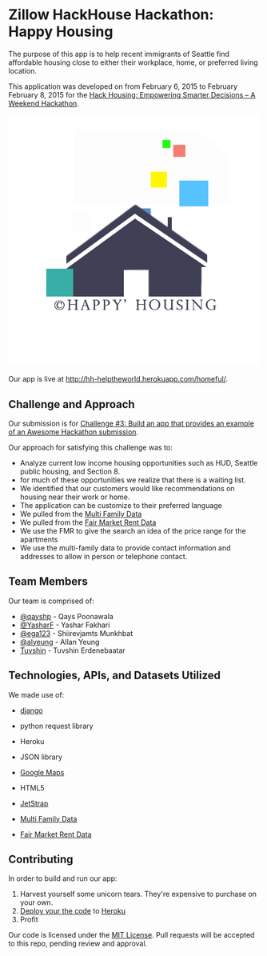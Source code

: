 # Zillow HackHouse Hackathon: Happy Housing

The purpose of this app is to help recent immigrants of Seattle find affordable housing close to either their workplace, home, or preferred living location.

This application was developed on from February 6, 2015 to February February 8, 2015 for the [Hack Housing: Empowering Smarter Decisions – A Weekend Hackathon](http://investors.zillow.com/releasedetail.cfm?ReleaseID=892685).

![Happy housing](https://github.com/happyhousing/happyhousing/blob/master/homeful/templates/homeful/Happyhousing_logo.png)

Our app is live at http://hh-helptheworld.herokuapp.com/homeful/. 

## Challenge and Approach

Our submission is for [Challenge #3: Build an app that provides an example of an Awesome Hackathon submission](http://example.com/this-also-goes-nowhere).

Our approach for satisfying this challenge was to:

- Analyze current low income housing opportunities such as HUD, Seattle public housing, and Section 8.
- for much of these opportunities we realize that there is a waiting list.
- We identified that our customers would like recommendations on housing near their work or home.
- The application can be customize to their preferred language
- We pulled from the [Multi Family Data](http://zillowhack.hud.opendata.arcgis.com/datasets/c55eb46fbc3b472cabd0c2a41f805261_0)
- We pulled from the [Fair Market Rent Data](http://zillowhack.hud.opendata.arcgis.com/datasets/e29dca94b6924766a124d7c767e03b75_0)
- We use the FMR to give the search an idea of the price range for the apartments
- We use the multi-family data to provide contact information and addresses to allow in person or telephone contact.

## Team Members

Our team is comprised of:

- [@qayshp](http://github.com/qayshp) - Qays Poonawala
- [@YasharF](http://github.com/YasharF) - Yashar Fakhari
- [@ega123](http://github.com/ega123) - Shiirevjamts Munkhbat
- [@alyeung](http://github.com/alyeung) - Allan Yeung
- [Tuvshin](http://github.com/JFKHD!!!!!#*!) - Tuvshin Erdenebaatar

## Technologies, APIs, and Datasets Utilized

We made use of:

- [django](http://djangoproject.com)
- python request library
- Heroku
- JSON library
- [Google Maps](https://mapsengine.google.com/map/u/0/)
- HTML5
- [JetStrap](https://jetstrap.com)

- [Multi Family Data](http://zillowhack.hud.opendata.arcgis.com/datasets/c55eb46fbc3b472cabd0c2a41f805261_0)
- [Fair Market Rent Data](http://zillowhack.hud.opendata.arcgis.com/datasets/e29dca94b6924766a124d7c767e03b75_0)

## Contributing

In order to build and run our app:

1. Harvest yourself some unicorn tears. They're expensive to purchase on your own.
2. [Deploy your the code](https://github.com/masylum/Brainfuck-on-Rails) to [Heroku](http://heroku.com)
3. Profit

Our code is licensed under the [MIT License](LICENSE.md). Pull requests will be accepted to this repo, pending review and approval.

